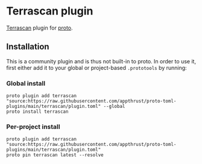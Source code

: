 # Terrascan plugin

[Terrascan](https://runterrascan.io/) plugin for [proto](https://github.com/moonrepo/proto).

## Installation

This is a community plugin and is thus not built-in to proto. In order to use it, first either add it to your global or project-based `.prototools` by running:

### Global install

```shell
proto plugin add terrascan "source:https://raw.githubusercontent.com/appthrust/proto-toml-plugins/main/terrascan/plugin.toml" --global
proto install terrascan
```

### Per-project install

```shell
proto plugin add terrascan "source:https://raw.githubusercontent.com/appthrust/proto-toml-plugins/main/terrascan/plugin.toml"
proto pin terrascan latest --resolve
```
